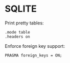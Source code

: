 # SQLITE

Print pretty tables:
```
.mode table
.headers on
```


Enforce foreign key support:
```
PRAGMA foreign_keys = ON;
```
